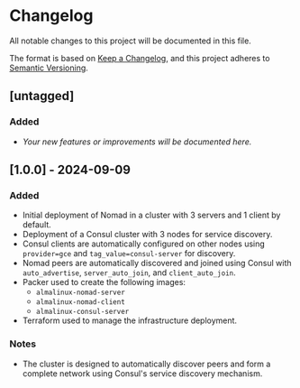 # Changelog
All notable changes to this project will be documented in this file.

The format is based on [Keep a Changelog](https://keepachangelog.com/en/1.0.0/),
and this project adheres to [Semantic Versioning](https://semver.org/spec/v2.0.0.html).

## [untagged]
### Added
- *Your new features or improvements will be documented here.*

## [1.0.0] - 2024-09-09
### Added
- Initial deployment of Nomad in a cluster with 3 servers and 1 client by default.
- Deployment of a Consul cluster with 3 nodes for service discovery.
- Consul clients are automatically configured on other nodes using `provider=gce` and `tag_value=consul-server` for discovery.
- Nomad peers are automatically discovered and joined using Consul with `auto_advertise`, `server_auto_join`, and `client_auto_join`.
- Packer used to create the following images:
  - `almalinux-nomad-server`
  - `almalinux-nomad-client`
  - `almalinux-consul-server`
- Terraform used to manage the infrastructure deployment.

### Notes
- The cluster is designed to automatically discover peers and form a complete network using Consul's service discovery mechanism.
